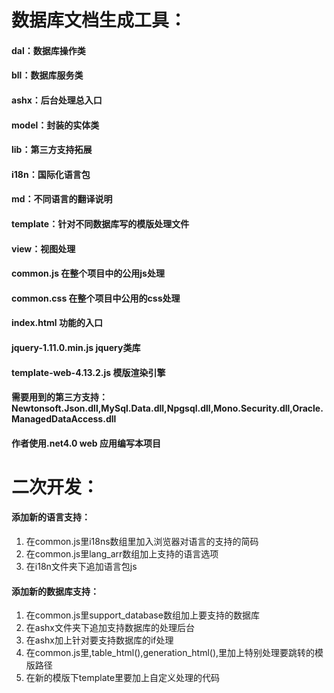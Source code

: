 # 数据库文档生成工具：

#### dal：数据库操作类
#### bll：数据库服务类
#### ashx：后台处理总入口
#### model：封装的实体类
#### lib：第三方支持拓展

#### i18n：国际化语言包
#### md：不同语言的翻译说明
#### template：针对不同数据库写的模版处理文件
#### view：视图处理
#### common.js 在整个项目中的公用js处理
#### common.css 在整个项目中公用的css处理
#### index.html 功能的入口
#### jquery-1.11.0.min.js jquery类库
#### template-web-4.13.2.js 模版渲染引擎

#### 需要用到的第三方支持：Newtonsoft.Json.dll,MySql.Data.dll,Npgsql.dll,Mono.Security.dll,Oracle.ManagedDataAccess.dll

#### 作者使用.net4.0 web 应用编写本项目

# 二次开发：
#### 添加新的语言支持：
1. 在common.js里i18ns数组里加入浏览器对语言的支持的简码
2. 在common.js里lang_arr数组加上支持的语言选项
3. 在i18n文件夹下追加语言包js

#### 添加新的数据库支持：
1. 在common.js里support_database数组加上要支持的数据库
2. 在ashx文件夹下追加支持数据库的处理后台
3. 在ashx加上针对要支持数据库的if处理
4. 在common.js里,table_html(),generation_html(),里加上特别处理要跳转的模版路径
5. 在新的模版下template里要加上自定义处理的代码
